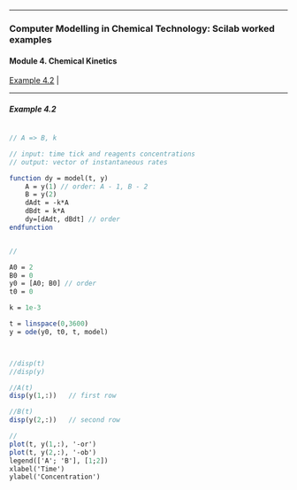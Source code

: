 
---

### Computer Modelling in Chemical Technology: Scilab worked examples

#### Module 4. Chemical Kinetics

[Example 4.2](#example-42) | 

---


##### Example 4.2

```scilab

// A => B, k

// input: time tick and reagents concentrations
// output: vector of instantaneous rates

function dy = model(t, y)
	A = y(1) // order: A - 1, B - 2
	B = y(2)
	dAdt = -k*A
	dBdt = k*A
	dy=[dAdt, dBdt] // order
endfunction


//

A0 = 2
B0 = 0
y0 = [A0; B0] // order
t0 = 0

k = 1e-3

t = linspace(0,3600)
y = ode(y0, t0, t, model)



//disp(t)
//disp(y)

//A(t)
disp(y(1,:))   // first row

//B(t)
disp(y(2,:))   // second row

//
plot(t, y(1,:), '-or')
plot(t, y(2,:), '-ob')
legend(['A'; 'B'], [1;2])
xlabel('Time')
ylabel('Concentration')

```
